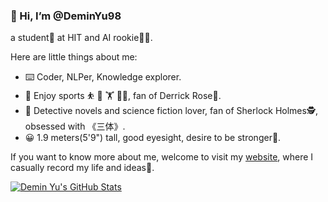 

### 👋 Hi, I’m @DeminYu98 ###
a student🎒 at HIT and AI rookie👨‍💻.

Here are little things about me:
- ⌨️ Coder, NLPer, Knowledge explorer.
- 🏀 Enjoy sports ⛹ 🏸 🏋 🏃‍♂️, fan of Derrick Rose🌹.
- 📖 Detective novels and science fiction lover, fan of Sherlock Holmes🕵, obsessed with 《三体》.
- 😀 1.9 meters(5'9") tall, good eyesight, desire to be stronger💪.

If you want to know more about me, welcome to visit my [website](https://deminyu98.github.io/), where I casually record my life and ideas💭.


[![Demin Yu's GitHub Stats](https://github-readme-stats.vercel.app/api?username=deminyu98&count_private=true&show_icons=true&theme=radical)](https://github.com/deminyu98)



<!---
DeminYu98/DeminYu98 is a ✨ special ✨ repository because its `README.md` (this file) appears on your GitHub profile.
You can click the Preview link to take a look at your changes.
--->

